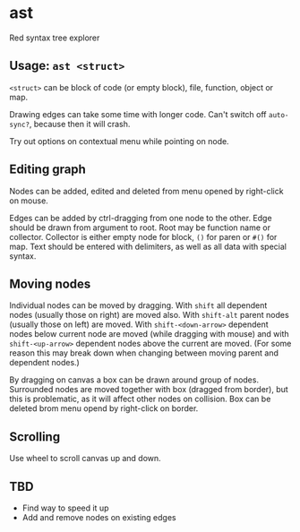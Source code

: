 # ast
Red syntax tree explorer

## Usage: `ast <struct>`

`<struct>` can be block of code (or empty block), file, function, object or map.

Drawing edges can take some time with longer code. Can't switch off `auto-sync?`, because then it will crash.

Try out options on contextual menu while pointing on node.

## Editing graph

Nodes can be added, edited and deleted from menu opened by right-click on mouse.

Edges can be added by ctrl-dragging from one node to the other. Edge should be drawn from argument to root. Root may be function name or collector. Collector is either empty node for block, `()` for paren or `#()` for map. Text should be entered with delimiters, as well as all data with special syntax.

## Moving nodes

Individual nodes can be moved by dragging. With `shift` all dependent nodes (usually those on right) are moved also. With `shift-alt` parent nodes (usually those on left) are moved. With `shift-<down-arrow>` dependent nodes below current node are moved (while dragging with mouse) and with `shift-<up-arrow>` dependent nodes above the current are moved. (For some reason this may break down when changing between moving parent and dependent nodes.)

By dragging on canvas a box can be drawn around group of nodes. Surrounded nodes are moved together with box (dragged from border), but this is problematic, as it will affect other nodes on collision. Box can be deleted brom menu opend by right-click on border.

## Scrolling

Use wheel to scroll canvas up and down.

## TBD

* Find way to speed it up
* Add and remove nodes on existing edges
